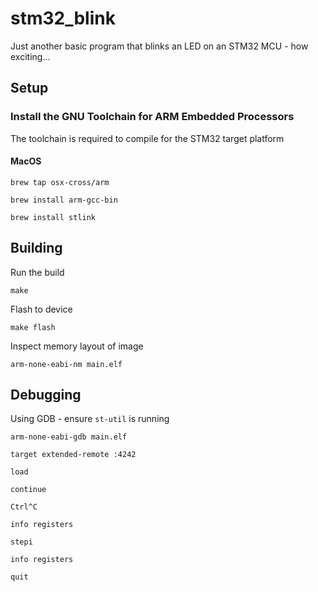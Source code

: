 # stm32_blink

Just another basic program that blinks an LED on an STM32 MCU - how exciting...

## Setup

### Install the GNU Toolchain for ARM Embedded Processors

The toolchain is required to compile for the STM32 target platform

#### MacOS

``` {.bash}
brew tap osx-cross/arm

brew install arm-gcc-bin

brew install stlink
```

## Building

Run the build

``` {.bash}
make
```

Flash to device

``` {.bash}
make flash
```

Inspect memory layout of image

``` {.bash}
arm-none-eabi-nm main.elf
```

## Debugging

Using GDB - ensure `st-util` is running

``` {.bash}
arm-none-eabi-gdb main.elf

target extended-remote :4242

load

continue

Ctrl^C

info registers

stepi

info registers

quit
```
